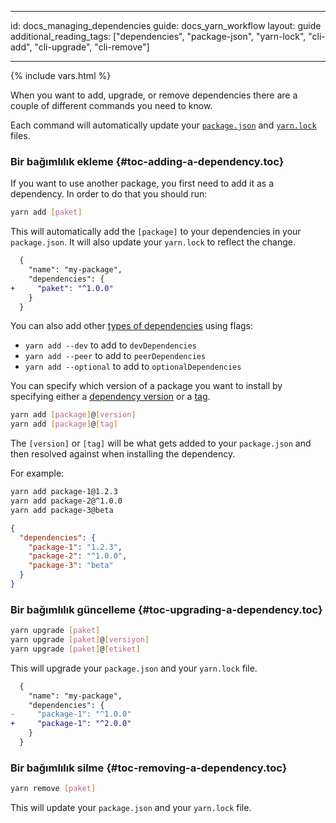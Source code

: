 * * *

id: docs_managing_dependencies guide: docs_yarn_workflow layout: guide additional_reading_tags: ["dependencies", "package-json", "yarn-lock", "cli-add", "cli-upgrade", "cli-remove"]

* * *

{% include vars.html %}

When you want to add, upgrade, or remove dependencies there are a couple of different commands you need to know.

Each command will automatically update your [`package.json`]({{url_base}}/docs/package-json) and [`yarn.lock`]({{url_base}}/docs/yarn-lock) files.

### Bir bağımlılık ekleme [](#toc-adding-a-dependency){#toc-adding-a-dependency.toc}

If you want to use another package, you first need to add it as a dependency. In order to do that you should run:

```sh
yarn add [paket]
```

This will automatically add the `[package]` to your dependencies in your `package.json`. It will also update your `yarn.lock` to reflect the change.

```diff
  {
    "name": "my-package",
    "dependencies": {
+     "paket": "^1.0.0"
    }
  }
```

You can also add other [types of dependencies]({{url_base}}/docs/dependency-types) using flags:

- `yarn add --dev` to add to `devDependencies`
- `yarn add --peer` to add to `peerDependencies`
- `yarn add --optional` to add to `optionalDependencies`

You can specify which version of a package you want to install by specifying either a [dependency version]({{url_base}}/docs/dependency-versions) or a [tag]({{url_base}}/docs/cli/tag).

```sh
yarn add [package]@[version]
yarn add [package]@[tag]
```

The `[version]` or `[tag]` will be what gets added to your `package.json` and then resolved against when installing the dependency.

For example:

```sh
yarn add package-1@1.2.3
yarn add package-2@^1.0.0
yarn add package-3@beta
```

```json
{
  "dependencies": {
    "package-1": "1.2.3",
    "package-2": "^1.0.0",
    "package-3": "beta"
  }
}
```

### Bir bağımlılık güncelleme [](#toc-upgrading-a-dependency){#toc-upgrading-a-dependency.toc}

```sh
yarn upgrade [paket]
yarn upgrade [paket]@[versiyon]
yarn upgrade [paket]@[etiket]
```

This will upgrade your `package.json` and your `yarn.lock` file.

```diff
  {
    "name": "my-package",
    "dependencies": {
-     "package-1": "^1.0.0"
+     "package-1": "^2.0.0"
    }
  }
```

### Bir bağımlılık silme [](#toc-removing-a-dependency){#toc-removing-a-dependency.toc}

```sh
yarn remove [paket]
```

This will update your `package.json` and your `yarn.lock` file.